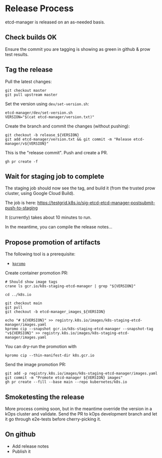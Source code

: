 # Release Process

etcd-manager is released on an as-needed basis.

## Check builds OK

Ensure the commit you are tagging is showing as green in github & prow test results.

## Tag the release

Pull the latest changes:
```
git checkout master
git pull upstream master
```

Set the version using `dev/set-version.sh`:
```
etcd-manager/dev/set-version.sh
VERSION="$(cat etcd-manager/version.txt)"
```

Create the branch and commit the changes (without pushing):
```
git checkout -b release_${VERSION}
git add etcd-manager/version.txt && git commit -m "Release etcd-manager/v${VERSION}"
```

This is the "release commit". Push and create a PR.
```
gh pr create -f
```


## Wait for staging job to complete

The staging job should now see the tag, and build it (from the trusted prow cluster, using Google Cloud Build).

The job is here: https://testgrid.k8s.io/sig-etcd-etcd-manager-postsubmit-push-to-staging

It (currently) takes about 10 minutes to run.

In the meantime, you can compile the release notes...

## Propose promotion of artifacts

The following tool is a prerequisite:

* [`kpromo`](https://github.com/kubernetes-sigs/promo-tools)

Create container promotion PR:

```
# Should show image tags
crane ls gcr.io/k8s-staging-etcd-manager | grep "${VERSION}"
```

```
cd ../k8s.io

git checkout main
git pull
git checkout -b etcd-manager_images_${VERSION}

echo "# ${VERSION}" >> registry.k8s.io/images/k8s-staging-etcd-manager/images.yaml
kpromo cip --snapshot gcr.io/k8s-staging-etcd-manager --snapshot-tag "v${VERSION}" >> registry.k8s.io/images/k8s-staging-etcd-manager/images.yaml
```

You can dry-run the promotion with

```
kpromo cip --thin-manifest-dir k8s.gcr.io
```

Send the image promotion PR:

```
git add -p registry.k8s.io/images/k8s-staging-etcd-manager/images.yaml
git commit -m "Promote etcd-manager ${VERSION} images"
gh pr create --fill --base main --repo kubernetes/k8s.io
```


## Smoketesting the release

More process coming soon, but in the meantime override the version
in a kOps cluster and validate.  Send the PR to kOps development branch and
let it go through e2e-tests before cherry-picking it.

## On github

* Add release notes
* Publish it
